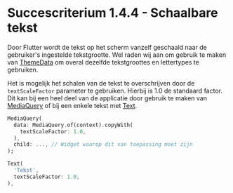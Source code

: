 # Succescriterium 1.4.4 - Schaalbare tekst

Door Flutter wordt de tekst op het scherm vanzelf geschaald naar de gebruiker's ingestelde tekstgrootte. Wel raden wij aan om gebruik te maken van [ThemeData](https://api.flutter.dev/flutter/material/ThemeData-class.html) om overal dezelfde tekstgroottes en lettertypes te gebruiken.

Het is mogelijk het schalen van de tekst te overschrijven door de `textScaleFactor` parameter te gebruiken. Hierbij is 1.0 de standaard factor. Dit kan bij  een heel deel van de applicatie door gebruik te maken van [MediaQuery](https://api.flutter.dev/flutter/widgets/MediaQuery-class.html) of bij een enkele tekst met [Text](https://api.flutter.dev/flutter/widgets/Text-class.html).

```dart
MediaQuery(
  data: MediaQuery.of(context).copyWith(
    textScaleFactor: 1.0,
  ),
  child: ..., // Widget waarop dit van toepassing moet zijn
);
```

```dart
Text(
  'Tekst', 
  textScaleFactor: 1.0,
),
```
